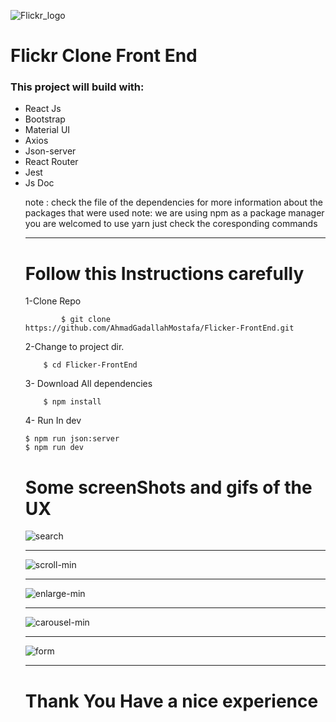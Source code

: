 ![Flickr_logo](https://user-images.githubusercontent.com/62334815/120797019-cdb70c80-c53b-11eb-98e7-5a74e3ee91aa.png)
                                                     <h1>Flickr Clone Front End</h1>
                                                     
                                                     
 <h3>This project will build with:</h3>
 <ul>
 <li>React Js
 <li>Bootstrap
  <li>Material UI
 <li> Axios
  <li>Json-server
  <li>React Router
  <li>Jest
  <li>Js Doc
    
note : check the file of the dependencies for more information about the packages that were used
note: we are using npm as a package manager you are welcomed to use yarn just check the coresponding commands
    
---
# Follow this Instructions carefully      
1-Clone Repo
```
        $ git clone https://github.com/AhmadGadallahMostafa/Flicker-FrontEnd.git
```
2-Change to project dir.
```
    $ cd Flicker-FrontEnd
```
3- Download All dependencies
```
    $ npm install
```
4- Run In dev 
```
$ npm run json:server
$ npm run dev
```
# Some screenShots and gifs of the UX

![search](https://user-images.githubusercontent.com/62334815/120799968-b4b05a80-c53f-11eb-8594-7227611cf9e5.gif)
    
---
    
![scroll-min](https://user-images.githubusercontent.com/62334815/120800508-533cbb80-c540-11eb-9c57-52fb79c56505.gif)
    
---
    
    
 ![enlarge-min](https://user-images.githubusercontent.com/62334815/120801165-1cb37080-c541-11eb-8840-ca2d7c337637.gif)
    
    

---
    
    
    
![carousel-min](https://user-images.githubusercontent.com/62334815/120803324-b845e080-c543-11eb-99f2-5e6f2e04463a.gif)
    
    
    
---
    
    
![form](https://user-images.githubusercontent.com/62334815/120804028-779a9700-c544-11eb-8cf9-6289381675b4.JPG)

    
---
    
# Thank You Have a nice experience
    


